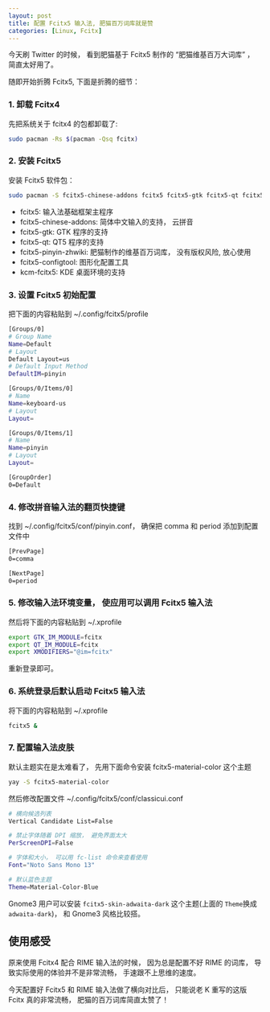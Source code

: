 ```yaml
---
layout: post
title: 配置 Fcitx5 输入法, 肥猫百万词库就是赞
categories: [Linux, Fcitx]
---
```


今天刷 Twitter 的时候， 看到肥猫基于 Fcitx5 制作的 “肥猫维基百万大词库” ， 简直太好用了。

随即开始折腾 Fcitx5, 下面是折腾的细节：

### 1. 卸载 Fcitx4

先把系统关于 fcitx4 的包都卸载了:

```bash
sudo pacman -Rs $(pacman -Qsq fcitx)
```

### 2. 安装 Fcitx5

安装 Fcitx5 软件包：

```bash
sudo pacman -S fcitx5-chinese-addons fcitx5 fcitx5-gtk fcitx5-qt fcitx5-pinyin-zhwiki fcitx5-configtool kcm-fcitx5
```

* fcitx5: 输入法基础框架主程序
* fcitx5-chinese-addons: 简体中文输入的支持， 云拼音
* fcitx5-gtk: GTK 程序的支持
* fcitx5-qt: QT5 程序的支持
* fcitx5-pinyin-zhwiki: 肥猫制作的维基百万词库， 没有版权风险, 放心使用
* fcitx5-configtool: 图形化配置工具
* kcm-fcitx5: KDE 桌面环境的支持

### 3. 设置 Fcitx5 初始配置

把下面的内容粘贴到 ~/.config/fcitx5/profile

```bash
[Groups/0]
# Group Name
Name=Default
# Layout
Default Layout=us
# Default Input Method
DefaultIM=pinyin

[Groups/0/Items/0]
# Name
Name=keyboard-us
# Layout
Layout=

[Groups/0/Items/1]
# Name
Name=pinyin
# Layout
Layout=

[GroupOrder]
0=Default
```

### 4. 修改拼音输入法的翻页快捷键

找到 ~/.config/fcitx5/conf/pinyin.conf， 确保把 comma 和 period 添加到配置文件中

```bash
[PrevPage]
0=comma

[NextPage]
0=period
```

### 5. 修改输入法环境变量， 使应用可以调用 Fcitx5 输入法

然后将下面的内容粘贴到 ~/.xprofile       

```bash
export GTK_IM_MODULE=fcitx
export QT_IM_MODULE=fcitx
export XMODIFIERS="@im=fcitx"
```

重新登录即可。

### 6. 系统登录后默认启动 Fcitx5 输入法

将下面的内容粘贴到 ~/.xprofile

```bash
fcitx5 &
```

### 7. 配置输入法皮肤

默认主题实在是太难看了， 先用下面命令安装 fcitx5-material-color 这个主题

```bash
yay -S fcitx5-material-color
```

然后修改配置文件 ~/.config/fcitx5/conf/classicui.conf

```bash
# 横向候选列表
Vertical Candidate List=False

# 禁止字体随着 DPI 缩放， 避免界面太大
PerScreenDPI=False

# 字体和大小， 可以用 fc-list 命令来查看使用
Font="Noto Sans Mono 13"

# 默认蓝色主题
Theme=Material-Color-Blue
```

Gnome3 用户可以安装 ```fcitx5-skin-adwaita-dark``` 这个主题(上面的 ```Theme```换成 ```adwaita-dark```)， 和 Gnome3 风格比较搭。 

## 使用感受
原来使用 Fcitx4 配合 RIME 输入法的时候， 因为总是配置不好 RIME 的词库， 导致实际使用的体验并不是非常流畅， 手速跟不上思维的速度。

今天配置好 Fcitx5 和 RIME 输入法做了横向对比后， 只能说老 K 重写的这版 Fcitx 真的非常流畅， 肥猫的百万词库简直太赞了！
